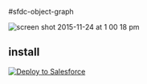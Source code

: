 #sfdc-object-graph

![screen shot 2015-11-24 at 1 00 18 pm](https://cloud.githubusercontent.com/assets/933826/11380519/64556052-92ab-11e5-9c63-738da3228eb7.png)

## install

<a href="https://githubsfdeploy.herokuapp.com/app/githubdeploy/dshahin/sfdc-object-graph">
  <img alt="Deploy to Salesforce"
       src="https://raw.githubusercontent.com/afawcett/githubsfdeploy/master/src/main/webapp/resources/img/deploy.png">
</a>
